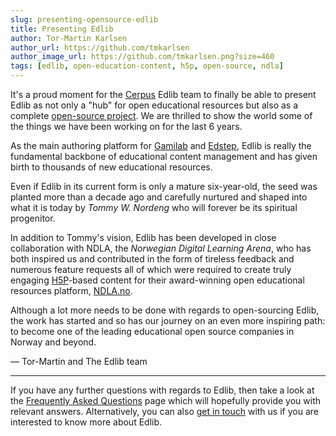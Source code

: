 ```yaml
---
slug: presenting-opensource-edlib
title: Presenting Edlib
author: Tor-Martin Karlsen
author_url: https://github.com/tmkarlsen
author_image_url: https://github.com/tmkarlsen.png?size=460
tags: [edlib, open-education-content, h5p, open-source, ndla]
---
```


It's a proud moment for the [Cerpus](https://cerpus.com/) Edlib team to finally be able to present Edlib as not only a "hub" for open educational resources but also as a complete [open-source project](https://github.com/cerpus/Edlib). We are thrilled to show the world some of the things we have been working on for the last 6 years.

As the main authoring platform for [Gamilab](https://gamilab.com/) and [Edstep](https://edstep.com/), Edlib is really the fundamental backbone of educational content management and has given birth to thousands of new educational resources. 

Even if Edlib in its current form is only a mature six-year-old, the seed was planted more than a decade ago and carefully nurtured and shaped into what it is today by *Tommy W. Nordeng* who will forever be its spiritual progenitor.

In addition to Tommy's vision, Edlib has been developed in close collaboration with NDLA, the *Norwegian Digital Learning Arena*, who has both inspired us and contributed in the form of tireless feedback and numerous feature requests all of which were required to create truly engaging [H5P](https://h5p.org/)-based content for their award-winning open educational resources platform, [NDLA.no](https://ndla.no/en/).

Although a lot more needs to be done with regards to open-sourcing Edlib, the work has started and so has our journey on an even more inspiring path: to become one of the leading educational open source companies in Norway and beyond. 

&mdash; Tor-Martin and The Edlib team

---

If you have any further questions with regards to Edlib, then take a look at the [Frequently Asked Questions](/docs/product/faq) page which will hopefully provide you with relevant answers. Alternatively, you can also [get in touch](/contact-us) with us if you are interested to know more about Edlib.